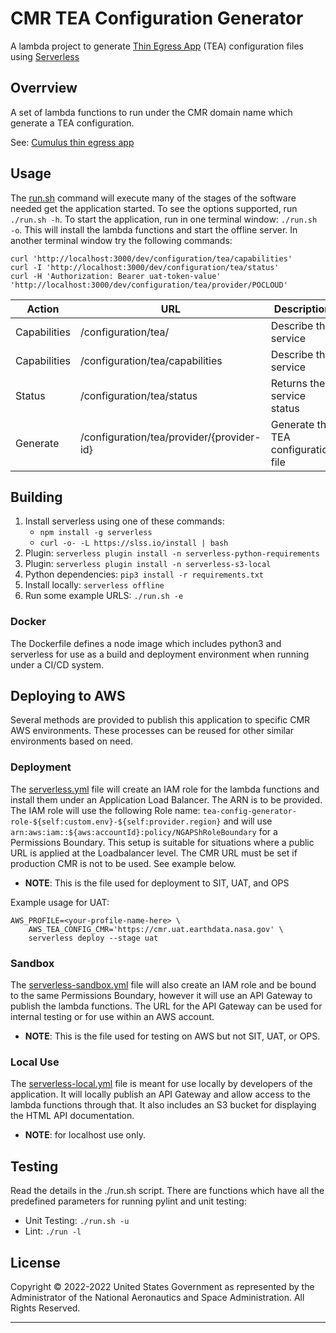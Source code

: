 # CMR TEA Configuration Generator
A lambda project to generate [Thin Egress App][teacode] (TEA) configuration files using [Serverless][sls]

## Overrview
A set of lambda functions to run under the CMR domain name which generate a TEA configuration.

See: [Cumulus thin egress app][tea]

## Usage

The [run.sh](run.sh) command will execute many of the stages of the software needed
get the application started. To see the options supported, run `./run.sh -h`. To
start the application, run in one terminal window: `./run.sh -o`. This will install
the lambda functions and start the offline server. In another terminal window try
the following commands:

    curl 'http://localhost:3000/dev/configuration/tea/capabilities'
    curl -I 'http://localhost:3000/dev/configuration/tea/status'
    curl -H 'Authorization: Bearer uat-token-value' 'http://localhost:3000/dev/configuration/tea/provider/POCLOUD'

| Action       | URL                                       | Description |
| ------------ | ----------------------------------------- | ----------- |
| Capabilities | /configuration/tea/                       | Describe the service |
| Capabilities | /configuration/tea/capabilities           | Describe the service |
| Status       | /configuration/tea/status                 | Returns the service status |
| Generate     | /configuration/tea/provider/{provider-id} | Generate the TEA configuration file |

## Building

1. Install serverless using one of these commands:
    * `npm install -g serverless`
    * `curl -o- -L https://slss.io/install | bash`
2. Plugin: `serverless plugin install -n serverless-python-requirements`
3. Plugin: `serverless plugin install -n serverless-s3-local`
4. Python dependencies: `pip3 install -r requirements.txt`
5. Install locally: `serverless offline`
6. Run some example URLS: `./run.sh -e`

### Docker

The Dockerfile defines a node image which includes python3 and serverless for
use as a build and deployment environment when running under a CI/CD system.

## Deploying to AWS

Several methods are provided to publish this application to specific CMR AWS
environments. These processes can be reused for other similar environments based
on need.

### Deployment

The [serverless.yml](serverless.yml) file will create an IAM role for the lambda
functions and install them under an Application Load Balancer. The ARN is to be
provided. The IAM role will use the following Role name:
`tea-config-generator-role-${self:custom.env}-${self:provider.region}` and will
use `arn:aws:iam::${aws:accountId}:policy/NGAPShRoleBoundary` for a Permissions
Boundary. This setup is suitable for situations where a public URL is applied at
the Loadbalancer level. The CMR URL must be set if production CMR is not to be used. See example below.

* **NOTE**: This is the file used for deployment to SIT, UAT, and OPS

Example usage for UAT:

	AWS_PROFILE=<your-profile-name-here> \
	    AWS_TEA_CONFIG_CMR='https://cmr.uat.earthdata.nasa.gov' \
	    serverless deploy --stage uat

### Sandbox
The [serverless-sandbox.yml](serverless-sandbox.yml) file will also create an IAM
role and be bound to the same Permissions Boundary, however it will use an API 
Gateway to publish the lambda functions. The URL for the API Gateway can be used
for internal testing or for use within an AWS account. 

* **NOTE**: This is the file used for testing on AWS but not SIT, UAT, or OPS.


### Local Use
The [serverless-local.yml](serverless-local.yml) file is meant for use locally by
developers of the application. It will locally publish an API Gateway and allow
access to the lambda functions through that. It also includes an S3 bucket for
displaying the HTML API documentation. 

* **NOTE**: for localhost use only.

## Testing
Read the details in the ./run.sh script. There are functions which have all the
predefined parameters for running pylint and unit testing:

* Unit Testing: `./run.sh -u`
* Lint: `./run -l`

## License
Copyright © 2022-2022 United States Government as represented by the Administrator
of the National Aeronautics and Space Administration. All Rights Reserved.

----

[tea]: https://nasa.github.io/cumulus/docs/deployment/thin_egress_app "Thin Egress App"
[teacode]: https://github.com/asfadmin/thin-egress-app "TEA @ Github"
[sls]: https://serverless.com "Serverless"